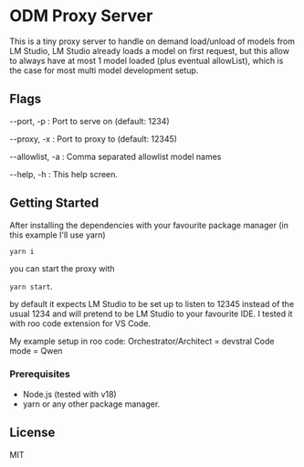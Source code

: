 # ODM Proxy Server

This is a tiny proxy server to handle on demand load/unload of models from LM Studio, LM Studio already loads a model on first request, but this allow to always have at most 1 model loaded (plus eventual allowList), which is the case for most multi model development setup.

## Flags

 --port, -p      : Port to serve on (default: 1234)
 
 --proxy, -x     : Port to proxy to (default: 12345)
 
 --allowlist, -a : Comma separated allowlist model names
 
 --help, -h      : This help screen.

## Getting Started
After installing the dependencies with your favourite package manager (in this example I'll use yarn)

`yarn i`

you can start the proxy with

`yarn start`.


by default it expects LM Studio to be set up to listen to 12345 instead of the usual 1234 and will pretend to be LM Studio to your favourite IDE. I tested it with roo code extension for VS Code.

My example setup in roo code: Orchestrator/Architect = devstral
Code mode = Qwen

### Prerequisites
- Node.js (tested with v18)
- yarn or any other package manager.

## License

MIT
